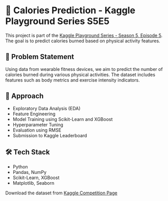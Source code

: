 # 🥗 Calories Prediction - Kaggle Playground Series S5E5

This project is part of the [Kaggle Playground Series - Season 5, Episode 5](https://www.kaggle.com/competitions/playground-series-s5e5).  
The goal is to predict calories burned based on physical activity features.

## 📌 Problem Statement
Using data from wearable fitness devices, we aim to predict the number of calories burned during various physical activities. The dataset includes features such as body metrics and exercise intensity indicators.

## 🧠 Approach
- Exploratory Data Analysis (EDA)
- Feature Engineering
- Model Training using Scikit-Learn and XGBoost
- Hyperparameter Tuning
- Evaluation using RMSE
- Submission to Kaggle Leaderboard


## 🛠️ Tech Stack
- Python
- Pandas, NumPy
- Scikit-Learn, XGBoost
- Matplotlib, Seaborn

Download the dataset from [Kaggle Competition Page](https://www.kaggle.com/competitions/playground-series-s5e5/data)  



